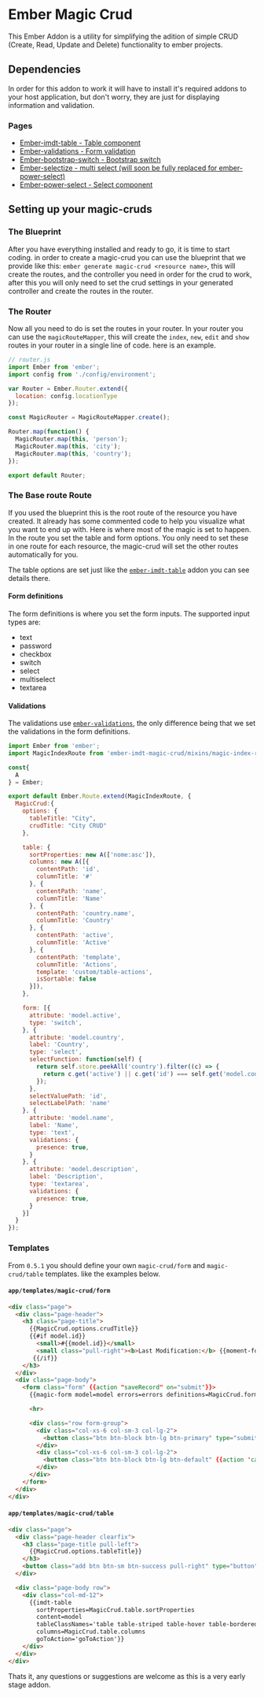 # Ember Magic Crud
This Ember Addon is a utility for simplifying the adition of simple CRUD (Create, Read, Update and Delete) functionality to ember projects.

## Dependencies
In order for this addon to work it will have to install it's required addons to your host application, but don't worry, they are just for displaying information and validation.

### Pages
* [Ember-imdt-table - Table component](https://www.npmjs.com/package/ember-imdt-table)
* [Ember-validations - Form validation](https://github.com/dockyard/ember-validations)
* [Ember-bootstrap-switch - Bootstrap switch](https://github.com/Panman8201/ember-bootstrap-switch)
* [Ember-selectize - multi select (will soon be fully replaced for ember-power-select)](https://github.com/miguelcobain/ember-cli-selectize)
* [Ember-power-select - Select component](https://github.com/cibernox/ember-power-select)

## Setting up your magic-cruds

### The Blueprint
After you have everything installed and ready to go, it is time to start coding.
in order to create a magic-crud you can use the blueprint that we provide like this: `ember generate magic-crud <resource name>`, this will create the routes, and the controller you need in order for the crud to work, after this you will only need
to set the crud settings in your generated controller and create the routes in the router.

### The Router
Now all you need to do is set the routes in your router. In your router you can use the `magicRouteMapper`, this will create the `index`, `new`, `edit` and `show` routes in your router in a single line of code. here is an example.

```javascript
// router.js
import Ember from 'ember';
import config from './config/environment';

var Router = Ember.Router.extend({
  location: config.locationType
});

const MagicRouter = MagicRouteMapper.create();

Router.map(function() {
  MagicRouter.map(this, 'person');
  MagicRouter.map(this, 'city');
  MagicRouter.map(this, 'country');
});

export default Router;
```

### The Base route Route
If you used the blueprint this is the root route of the resource you have created. It already has some commented code to help you visualize what you want to end up with.
Here is where most of the magic is set to happen. In the route you set the table and form options. You only need to set these in one route for each resource, the magic-crud will set the other routes automatically for you.

The table options are set just like the [`ember-imdt-table`](https://www.npmjs.com/package/ember-imdt-table) addon you can see details there.

#### Form definitions
The form definitions is where you set the form inputs.
The supported input types are:
 - text
 - password
 - checkbox
 - switch
 - select
 - multiselect
 - textarea

#### Validations
The validations use [`ember-validations`](https://github.com/dockyard/ember-validations), the only difference being that we set the validations in the form definitions.

```javascript
import Ember from 'ember';
import MagicIndexRoute from 'ember-imdt-magic-crud/mixins/magic-index-route';

const{
  A
} = Ember;

export default Ember.Route.extend(MagicIndexRoute, {
  MagicCrud:{
    options: {
      tableTitle: "City",
      crudTitle: "City CRUD"
    },

    table: {
      sortProperties: new A(['nome:asc']),
      columns: new A([{
        contentPath: 'id',
        columnTitle: '#'
      }, {
        contentPath: 'name',
        columnTitle: 'Name'
      }, {
        contentPath: 'country.name',
        columnTitle: 'Country'
      }, {
        contentPath: 'active',
        columnTitle: 'Active'
      }, {
        contentPath: 'template',
        columnTitle: 'Actions',
        template: 'custom/table-actions',
        isSortable: false
      }]),
    },

    form: [{
      attribute: 'model.active',
      type: 'switch',
    }, {
      attribute: 'model.country',
      label: 'Country',
      type: 'select',
      selectFunction: function(self) {
        return self.store.peekAll('country').filter((c) => {
          return c.get('active') || c.get('id') === self.get('model.country.id');
        });
      },
      selectValuePath: 'id',
      selectLabelPath: 'name'
    }, {
      attribute: 'model.name',
      label: 'Name',
      type: 'text',
      validations: {
        presence: true,
      }
    }, {
      attribute: 'model.description',
      label: 'Description',
      type: 'textarea',
      validations: {
        presence: true,
      }
    }]
  }
});
```

### Templates
From `0.5.1` you should define your own `magic-crud/form` and `magic-crud/table` templates. like the examples below.

#### `app/templates/magic-crud/form`
```html
<div class="page">
  <div class="page-header">
    <h3 class="page-title">
      {{MagicCrud.options.crudTitle}}
      {{#if model.id}}
        <small>#{{model.id}}</small>
        <small class="pull-right"><b>Last Modification:</b> {{moment-format model.modified 'L' allow-empty=true}}</small>
       {{/if}}
    </h3>
  </div>
  <div class="page-body">
    <form class="form" {{action "saveRecord" on="submit"}}>
      {{magic-form model=model errors=errors definitions=MagicCrud.form submitted=submitted}}

      <hr>

      <div class="row form-group">
        <div class="col-xs-6 col-sm-3 col-lg-2">
          <button class="btn btn-block btn-lg btn-primary" type="submit">{{fa-icon 'floppy-o' fixedWidth=true}} Save</button>
        </div>
        <div class="col-xs-6 col-sm-3 col-lg-2">
          <button class="btn btn-block btn-lg btn-default" {{action 'cancelAction'}}>{{fa-icon 'undo' fixedWidth=true}} Cancel</button>
        </div>
      </div>
    </form>
  </div>
</div>
```

#### `app/templates/magic-crud/table`
```html
<div class="page">
  <div class="page-header clearfix">
    <h3 class="page-title pull-left">
      {{MagicCrud.options.tableTitle}}
    </h3>
    <button class="add btn btn-sm btn-success pull-right" type="button" name="button" {{action 'goToAction' 'new'}}><i class="fa fa-fw fa-plus"></i>  New Record</button>
  </div>

  <div class="page-body row">
    <div class="col-md-12">
      {{imdt-table
        sortProperties=MagicCrud.table.sortProperties
        content=model
        tableClassNames='table table-striped table-hover table-bordered'
        columns=MagicCrud.table.columns
        goToAction='goToAction'}}
    </div>
  </div>
</div>

```


Thats it, any questions or suggestions are welcome as this is a very early stage addon.

